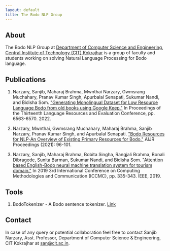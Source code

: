 ```yaml
---
layout: default
title: The Bodo NLP Group
---
```


## About
The Bodo NLP Group at [Department of Computer Science and Engineering](https://cit.ac.in/departments/cse/academic), [Central Institute of Technology (CIT) Kokrajhar](https://cit.ac.in) is a group of faculty and students working on solving Natural Language Processing for Bodo language.

## Publications
1. Narzary, Sanjib, Maharaj Brahma, Mwnthai Narzary, Gwmsrang Muchahary, Pranav Kumar Singh, Apurbalal Senapati, Sukumar Nandi, and Bidisha Som. ["Generating Monolingual Dataset for Low Resource Language Bodo from old books using Google Keep."](https://aclanthology.org/2022.lrec-1.705/) In Proceedings of the Thirteenth Language Resources and Evaluation Conference, pp. 6563-6570. 2022.

2. Narzary, Mwnthai, Gwmsrang Muchahary, Maharaj Brahma, Sanjib Narzary, Pranav Kumar Singh, and Apurbalal Senapati. ["Bodo Resources for NLP-An Overview of Existing Primary Resources for Bodo."](https://books.aijr.org/index.php/press/catalog/book/115/chapter/1126) AIJR Proceedings (2021): 96-101.

3. Narzary, Sanjib, Maharaj Brahma, Bobita Singha, Rangjali Brahma, Bonali Dibragede, Sunita Barman, Sukumar Nandi, and Bidisha Som. ["Attention based English-Bodo neural machine translation system for tourism domain."](https://ieeexplore.ieee.org/abstract/document/8819699) In 2019 3rd International Conference on Computing Methodologies and Communication (ICCMC), pp. 335-343. IEEE, 2019.

## Tools
1. BodoTokenizer - A Bodo sentence tokenizer. [Link](https://github.com/bodonlp/bodo-tokenizer)

## Contact
In case of any query or potential collaboration feel free to contact Sanjib Narzary, Asst. Professor, Department of Computer Science & Engineering, CIT Kokrajhar at [san@cit.ac.in](san@cit.ac.in).